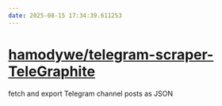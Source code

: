```yaml
---
date: 2025-08-15 17:34:39.611253
---
```


# [hamodywe/telegram-scraper-TeleGraphite](https://github.com/hamodywe/telegram-scraper-TeleGraphite)

fetch and export Telegram channel posts as JSON